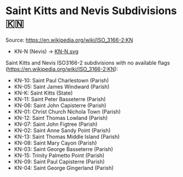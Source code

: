 # Saint Kitts and Nevis Subdivisions 🇰🇳

Source: https://en.wikipedia.org/wiki/ISO_3166-2:KN

* KN-N (Nevis) -> [KN-N.svg](https://github.com/amckenna41/iso3166-flag-icons/blob/main/iso3166-2-icons/KN/KN-N.svg)

Saint Kitts and Nevis ISO3166-2 subdivisions with no available flags (https://en.wikipedia.org/wiki/ISO_3166-2:KN):

* KN-10: Saint Paul Charlestown (Parish)
* KN-05: Saint James Windward (Parish)
* KN-K: Saint Kitts (State)
* KN-11: Saint Peter Basseterre (Parish)
* KN-06: Saint John Capisterre (Parish)
* KN-01: Christ Church Nichola Town (Parish)
* KN-12: Saint Thomas Lowland (Parish)
* KN-07: Saint John Figtree (Parish)
* KN-02: Saint Anne Sandy Point (Parish)
* KN-13: Saint Thomas Middle Island (Parish)
* KN-08: Saint Mary Cayon (Parish)
* KN-03: Saint George Basseterre (Parish)
* KN-15: Trinity Palmetto Point (Parish)
* KN-09: Saint Paul Capisterre (Parish)
* KN-04: Saint George Gingerland (Parish)